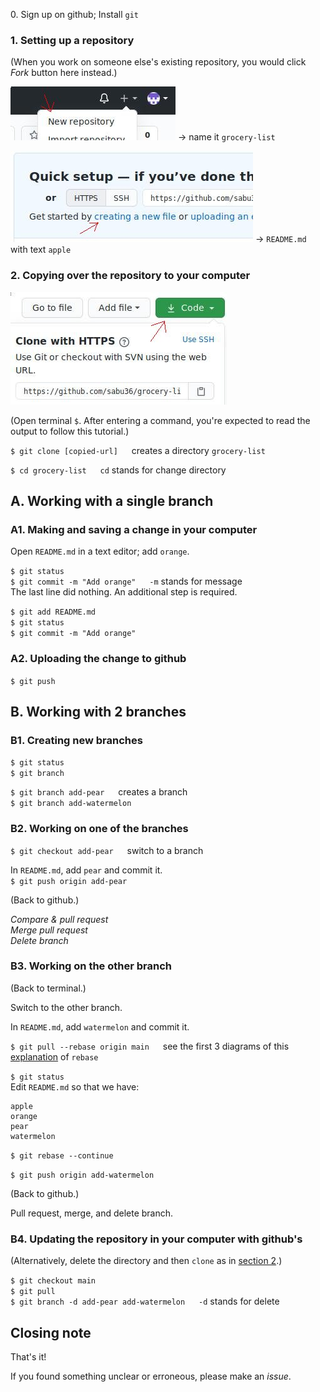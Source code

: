 0\. Sign up on github; Install `git`

### 1. Setting up a repository

(When you work on someone else's existing repository, you would click *Fork* button here instead.)

![New repository](./screenshots/new-repository.jpg) -> name it `grocery-list`

![creating a new file](./screenshots/new-file.jpg) -> `README.md` with text `apple`

### 2. Copying over the repository to your computer

![Code](./screenshots/code.jpg)

(Open terminal `$`. After entering a command, you're expected to read the output to follow this tutorial.)

`$ git clone [copied-url]` &emsp; creates a directory `grocery-list`

`$ cd grocery-list` &emsp; `cd` stands for change directory

## A. Working with a single branch

### A1. Making and saving a change in your computer

Open `README.md` in a text editor; add `orange`.

`$ git status`\
`$ git commit -m "Add orange"` &emsp; `-m` stands for message\
The last line did nothing. An additional step is required.

`$ git add README.md`\
`$ git status`\
`$ git commit -m "Add orange"`

### A2. Uploading the change to github

`$ git push`

## B. Working with 2 branches

### B1. Creating new branches

`$ git status`\
`$ git branch`

`$ git branch add-pear` &emsp; creates a branch\
`$ git branch add-watermelon`

### B2. Working on one of the branches

`$ git checkout add-pear` &emsp; switch to a branch

In `README.md`, add `pear` and commit it.\
`$ git push origin add-pear`

(Back to github.)

*Compare & pull request*\
*Merge pull request*\
*Delete branch*

### B3. Working on the other branch

(Back to terminal.)

Switch to the other branch.

In `README.md`, add `watermelon` and commit it. 

`$ git pull --rebase origin main` &emsp; see the first 3 diagrams of this [explanation](https://git-scm.com/book/en/v2/Git-Branching-Rebasing) of `rebase`

`$ git status`\
Edit `README.md` so that we have:
```
apple
orange
pear
watermelon
```
`$ git rebase --continue`

`$ git push origin add-watermelon`

(Back to github.)

Pull request, merge, and delete branch.

### B4. Updating the repository in your computer with github's

(Alternatively, delete the directory and then `clone` as in [section 2](#2-copying-over-the-repository-to-your-computer).)

`$ git checkout main`\
`$ git pull`\
`$ git branch -d add-pear add-watermelon` &emsp; `-d` stands for delete

## Closing note

That's it!

If you found something unclear or erroneous, please make an *issue*.
